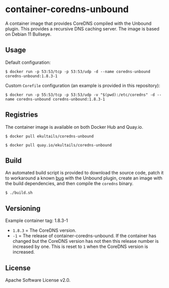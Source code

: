 # container-coredns-unbound

A container image that provides CoreDNS compiled with the Unbound plugin. This provides a recursive DNS caching server. The image is based on Debian 11 Bullseye.

## Usage

Default configuration:

```
$ docker run -p 53:53/tcp -p 53:53/udp -d --name coredns-unbound coredns-unbound:1.8.3-1
```

Custom `Corefile` configuration (an example is provided in this repository):

```
$ docker run -p 55:53/tcp -p 53:53/udp -v "$(pwd):/etc/coredns" -d --name coredns-unbound coredns-unbound:1.8.3-1
```

## Registries

The container image is available on both Docker Hub and Quay.io.

```
$ docker pull ekultails/coredns-unbound
```

```
$ docker pull quay.io/ekultails/coredns-unbound
```

## Build

An automated build script is provided to download the source code, patch it to workaround a known [bug](https://github.com/miekg/unbound/issues/13) with the Unbound plugin, create an image with the build dependencies, and then compile the `coredns` binary.

```
$ ./build.sh
```

## Versioning

Example container tag: 1.8.3-1

-  `1.8.3` = The CoreDNS version.
-  `-1` = The release of container-coredns-unbound. If the container has changed but the CoreDNS version has not then this release number is increased by one. This is reset to `1` when the CoreDNS version is increased.

## License

Apache Software License v2.0.
